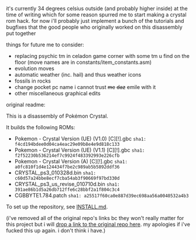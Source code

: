 it's currently 34 degrees celsius outside (and probably higher inside) at the time of writing which for some reason spurred me to start making a crystal rom hack. for now i'll probably just implement a bunch of the tutorials and bugfixes that the good people who originally worked on this disassembly put together

things for future me to consider:
- replacing psychic tm in celadon game corner with some tm u find on the floor (move names are in constants/item\_constants.asm)
- evolution moves
- automatic weather (inc. hail) and thus weather icons
- fossils in rocks
- change pocket pc name i cannot trust ~~me~~ ~~daz~~ emile with it
- other miscellaneous graphical edits

original readme:

This is a disassembly of Pokémon Crystal.

It builds the following ROMs:

- Pokemon - Crystal Version (UE) (V1.0) [C][!].gbc `sha1: f4cd194bdee0d04ca4eac29e09b8e4e9d818c133`
- Pokemon - Crystal Version (UE) (V1.1) [C][!].gbc `sha1: f2f52230b536214ef7c9924f483392993e226cfb`
- Pokemon - Crystal Version (A) [C][!].gbc `sha1: a0fc810f1d4e124434f7be2c989ab5b5892ddf36`
- CRYSTAL_ps3_010328d.bin `sha1: c60d57a24bbe8ecf7cba54ab3f90669f97bd330d`
- CRYSTAL_ps3_us_revise_010710d.bin `sha1: 391ae86b1d5a26db712ffe6c28bbf2a1f804c3c4`
- CGBBYTE1.784.patch `sha1: a25517f60ca0e887d39ec698aa56a0040532a4b3`

To set up the repository, see [INSTALL.md](INSTALL.md).


(i've removed all of the original repo's links bc they won't really matter for this project but i will [drop a link to the original repo here](https://github.com/pret/pokecrystal). my apologies if i've fucked this up again. i don't think i have.)
